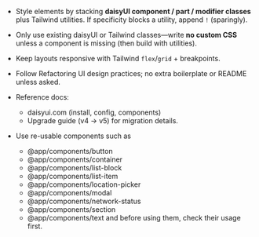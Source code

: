 - Style elements by stacking **daisyUI component / part / modifier classes** plus Tailwind utilities.
  If specificity blocks a utility, append `!` (sparingly).

- Only use existing daisyUI or Tailwind classes—write **no custom CSS** unless a component is missing (then build with utilities).

- Keep layouts responsive with Tailwind `flex`/`grid` + breakpoints.

- Follow Refactoring UI design practices; no extra boilerplate or README unless asked.

- Reference docs:

  - daisyui.com (install, config, components)
  - Upgrade guide (v4 → v5) for migration details.

- Use re-usable components such as
  - @app/components/button
  - @app/components/container
  - @app/components/list-block
  - @app/components/list-item
  - @app/components/location-picker
  - @app/components/modal
  - @app/components/network-status
  - @app/components/section
  - @app/components/text
    and before using them, check their usage first.
